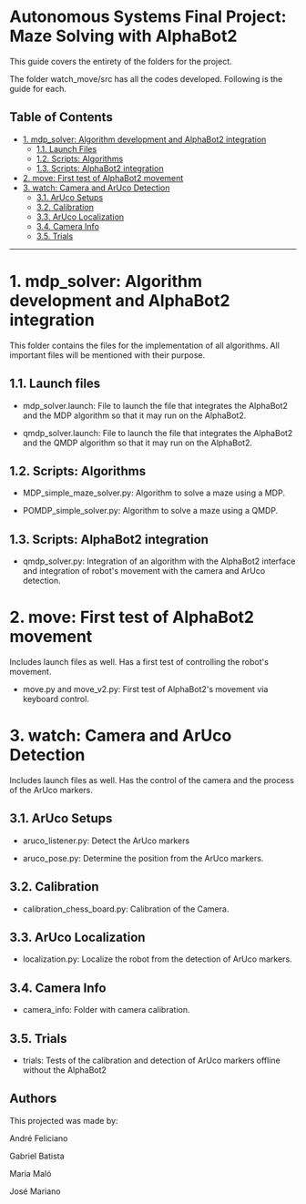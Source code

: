 # Autonomous Systems Final Project: Maze Solving with AlphaBot2

This guide covers the entirety of the folders for the project.

The folder watch_move/src has all the codes developed. Following is the guide for each.

## Table of Contents

- [1. mdp_solver: Algorithm development and AlphaBot2 integration](#1-mdp_solver-algorithm-development-alphabot2-integration)
  - [1.1. Launch Files](#11-launch-files)
  - [1.2. Scripts: Algorithms](#12-scripts-algorithms)
  - [1.3. Scripts: AlphaBot2 integration](#13-scripts-alphabot2-integration)
- [2. move: First test of AlphaBot2 movement](#2-move-first-test-of-alphabot2-movement)
- [3. watch: Camera and ArUco Detection](#3-watch-camera-and-aruco-detection)
  - [3.1. ArUco Setups](#31-aruco-setups)
  - [3.2. Calibration](#32-calibration)
  - [3.3. ArUco Localization](#33-aruco-localization)
  - [3.4. Camera Info](#34-camera-info)
  - [3.5. Trials](#35-trials)

---

# 1. mdp_solver: Algorithm development and AlphaBot2 integration

This folder contains the files for the implementation of all algorithms. All important files will be mentioned with their purpose.

## 1.1. Launch files

- mdp_solver.launch: File to launch the file that integrates the AlphaBot2 and the MDP algorithm so that it may run on the AlphaBot2.

- qmdp_solver.launch: File to launch the file that integrates the AlphaBot2 and the QMDP algorithm so that it may run on the AlphaBot2.


## 1.2. Scripts: Algorithms

- MDP_simple_maze_solver.py: Algorithm to solve a maze using a MDP.

- POMDP_simple_solver.py: Algorithm to solve a maze using a QMDP.


## 1.3. Scripts: AlphaBot2 integration

- qmdp_solver.py: Integration of an algorithm with the AlphaBot2 interface and integration of robot's movement with the camera and ArUco detection.


# 2. move: First test of AlphaBot2 movement

Includes launch files as well. Has a first test of controlling the robot's movement.

- move.py and move_v2.py: First test of AlphaBot2's movement via keyboard control.


# 3. watch: Camera and ArUco Detection 

Includes launch files as well. Has the control of the camera and the process of the ArUco markers.

## 3.1. ArUco Setups

- aruco_listener.py: Detect the ArUco markers

- aruco_pose.py: Determine the position from the ArUco markers.

## 3.2. Calibration

- calibration_chess_board.py: Calibration of the Camera.

## 3.3. ArUco Localization

- localization.py: Localize the robot from the detection of ArUco markers.

## 3.4. Camera Info

- camera_info: Folder with camera calibration.

## 3.5. Trials

- trials: Tests of the calibration and detection of ArUco markers offline without the AlphaBot2



## Authors

This projected was made by:

André Feliciano

Gabriel Batista

Maria Maló

José Mariano